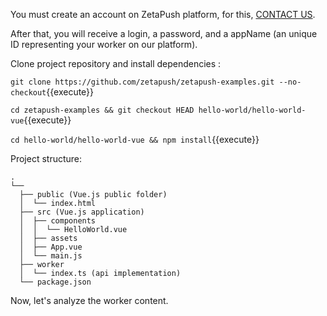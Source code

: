 You must create an account on ZetaPush platform, for this, [CONTACT US](https://www.zetapush.com/sign-up-for-a-free-trial).

After that, you will receive a login, a password, and a appName (an unique ID representing your worker on our platform).

Clone project repository and install dependencies :

`git clone https://github.com/zetapush/zetapush-examples.git --no-checkout`{{execute}}

`cd zetapush-examples && git checkout HEAD hello-world/hello-world-vue`{{execute}}

`cd hello-world/hello-world-vue && npm install`{{execute}}

Project structure:
```console
.
└──
  ├── public (Vue.js public folder)
  │  └── index.html
  ├── src (Vue.js application)
  │  ├── components
  │  │	└── HelloWorld.vue
  │  ├── assets
  │  ├── App.vue
  │  └── main.js
  ├── worker
  │  └── index.ts (api implementation)
  └── package.json
```

Now, let's analyze the worker content.